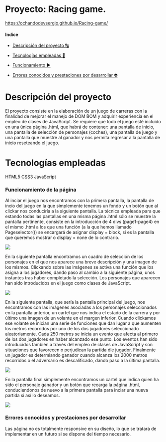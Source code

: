 


# Proyecto: Racing game.

https://ochandodevsergio.github.io/Racing-game/

#### Indice 

- [Descripción del proyecto :capital_abcd:](#descripción-del-proyecto)

- [Tecnologías empleadas :hammer:](#tecnologías-empleadas) 

- [Funcionamiento :arrow_forward:](#funcionamiento-de-la-página) 


- [Errores conocidos y prestaciones por desarrollar :no_entry:](#errores-conocidos-y-prestaciones-por-desarrollar)  

#


# Descripción del proyecto

El proyecto consiste en la elaboración de un juego de carreras con la finalidad de mejorar el manejo de DOM BOM y adquirir experiencia en el empleo de clases de JavaScript. Se requiere que todo el juego esté incluido en una única página .html, que habrá de contener: una pantalla de inicio, una pantalla de selección de personajes (coches), una pantalla de juego y una pantalla que muestre al ganador y nos permita regresar a la pantalla de inicio reseteando el juego.

# Tecnologías empleadas

HTML5
CSS3
JavaScript

### Funcionamiento de la página

  Al inciar el juego nos encontramos con la primera pantalla, la pantalla de incio del juego en la que simplemente tenemos un fondo y un botón que al clickar nos conduciría a la siguiente pantalla. 
  La técnica empleada para que estando todas las pantallas en una misma página .html sólo se muestre la pantalla pertinente, consiste en la introducción de 4 divs (page1-page4) en el mismo .html a los que una función (a la que hemos llamado Pageselector()) se encargará de asignar display = block, si es la pantalla que queremos mostrar o display = none de lo contrario.
  
  ![](https://i.ibb.co/RQnJpjz/page1.jpg)

  En la siguiente pantalla encontramos un cuadro de selección de los personajes en el que nos aparece una breve descripción y una imagen de los mismos. Clickando sobre las imágenes se activa una función que los asigna a los jugadores, dando paso al cambio a la siguiente página, unos instantes tras haber completado la selección.
  Los personajes que aparecen han sido introducidos en el juego como clases de JavaScript.
 
   ![](https://i.ibb.co/L1bBKYH/page2.jpg)

  En la siguiente pantalla, que sería la pantalla principal del juego, nos encontramos con las imágenes asociadas a los personajes seleccionados en la pantalla anterior, un cartel que nos indica el estado de la carrera y por último una imagen de un volante en el margen inferior. Cuando clickamos ese volante se inician una serie de funciones que dan lugar a que aumenten los metros recorridos por uno de los dos jugadores seleccionado aleatoriamente. 
  Cada 250 metros se inicia un evento que afecta al primero de los dos jugadores en haber alcanzado ese punto. Los eventos han sido introducidos también a través del empleo de clases de JavaScript y son situaciones que favorecen o perjudican la partida dle jugador.
  Finalmente un jugador es determiando ganador cuando alcanza los 2000 metros recorridos o el adversario es descalificado, dando paso a la última pantalla.

   ![](https://i.ibb.co/kG3PdNR/page3.jpg)

  En la pantalla final simplemente encontramos un cartel que indica quien ha sido el personaje ganador y un botón que recarga la página .html, conduciendonos de nuevo a la primera pantalla para inciar una nueva partida si así lo deseamos.

   ![](https://i.ibb.co/DKWR56b/page4.jpg)

### Errores conocidos y prestaciones por desarrollar

Las página no es totalmente responsive en su diseño, lo que se tratará de implementar en un futuro si se dispone del tiempo necesario.

